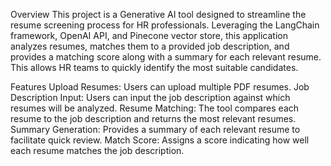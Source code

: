 Overview
This project is a Generative AI tool designed to streamline the resume screening process for HR professionals. Leveraging the LangChain framework, OpenAI API, and Pinecone vector store, this application analyzes resumes, matches them to a provided job description, and provides a matching score along with a summary for each relevant resume. This allows HR teams to quickly identify the most suitable candidates.

Features
Upload Resumes: Users can upload multiple PDF resumes.
Job Description Input: Users can input the job description against which resumes will be analyzed.
Resume Matching: The tool compares each resume to the job description and returns the most relevant resumes.
Summary Generation: Provides a summary of each relevant resume to facilitate quick review.
Match Score: Assigns a score indicating how well each resume matches the job description.

